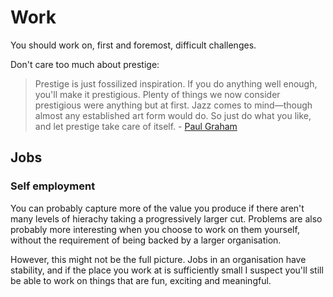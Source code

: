 # Work

You should work on, first and foremost, difficult challenges.

Don't care too much about prestige:

> Prestige is just fossilized inspiration. If you do anything well enough, you'll make it prestigious. Plenty of things we now consider prestigious were anything but at first. Jazz comes to mind—though almost any established art form would do. So just do what you like, and let prestige take care of itself. - [Paul Graham](http://www.paulgraham.com/love.html)

## Jobs

### Self employment

You can probably capture more of the value you produce if there aren't many levels of hierachy taking a progressively larger cut. Problems are also probably more interesting when you choose to work on them yourself, without the requirement of being backed by a larger organisation.

However, this might not be the full picture. Jobs in an organisation have stability, and if the place you work at is sufficiently small I suspect you'll still be able to work on things that are fun, exciting and meaningful.
